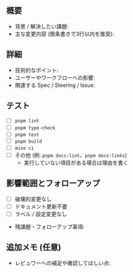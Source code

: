 ## 概要

- 背景 / 解決したい課題:
- 主な変更内容 (箇条書きで3行以内を推奨):

## 詳細

- 技術的なポイント:
- ユーザーやワークフローへの影響:
- 関連する Spec / Steering / Issue:

## テスト

- [ ] `pnpm lint`
- [ ] `pnpm type-check`
- [ ] `pnpm test`
- [ ] `pnpm build`
- [ ] `mise ci`
- [ ] その他 (例: `pnpm docs:lint`、`pnpm docs:links`)
  - 実行していない項目がある場合は理由を書く

## 影響範囲とフォローアップ

- [ ] 破壊的変更なし
- [ ] ドキュメント更新不要
- [ ] ラベル / 設定変更なし
- 残課題・フォローアップ事項:

## 追加メモ (任意)

- レビュワーへの補足や確認してほしい点:
